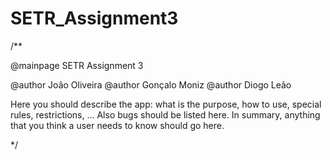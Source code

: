 # SETR_Assignment3

/**

@mainpage SETR Assignment 3 

@author João Oliveira
@author Gonçalo Moniz
@author Diogo Leão

Here you should describe the app: what is the purpose, how to use,
special rules, restrictions, ...
Also bugs should be listed here.
In summary, anything that you think a user needs to know should go here.


*/

